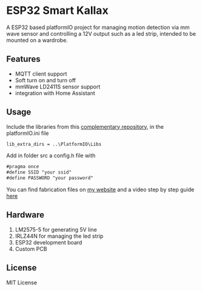 # ESP32 Smart Kallax

A ESP32 based platformIO project for managing motion detection via mm wave sensor and controlling a 12V
output such as a led strip, intended to be mounted on a wardrobe.

## Features

- MQTT client support
- Soft turn on and turn off
- mmWave LD2411S sensor support
- integration with Home Assistant

## Usage

Include the libraries from this [complementary repository](https://github.com/eeyteo/ESP32_custom_libs), in the platformIO.ini file

```xml
lib_extra_dirs = ..\PlatformIO\Libs
```
Add in folder src a config.h file with
```xml
#pragma once
#define SSID "your ssid"
#define PASSWORD "your password"
```

You can find fabrication files on [my website](https://cortimatteo.it) and a video step by step guide [here](https://youtu.be/v1Ju4GubdEQ)

## Hardware
1. LM2575-5 for generating 5V line
2. IRLZ44N for managing the led strip
3. ESP32 development board
4. Custom PCB

## License

MIT License